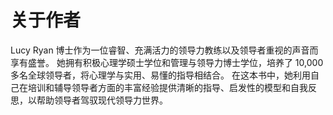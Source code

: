 # 关于作者

Lucy Ryan 博士作为一位睿智、充满活力的领导力教练以及领导者重视的声音而享有盛誉。 她拥有积极心理学硕士学位和管理与领导力博士学位，培养了 10,000 多名全球领导者，将心理学与实用、易懂的指导相结合。 在这本书中，她利用自己在培训和辅导领导者方面的丰富经验提供清晰的指导、启发性的模型和自我反思，以帮助领导者驾驭现代领导力世界。

